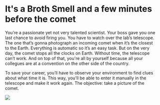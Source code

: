 # It's a Broth Smell and a few minutes before the comet

You’re a passionate yet not very talented scientist. Your boss gave you one last chance to avoid firing you. You have to watch over the lab’s telescope. The one that’s gonna photograph an incoming comet when it’s the closest to the Earth. Everything is automatic so it’s an easy task. 
But on the very day, the comet stops all the clocks on Earth. Without time, the telescope can’t work. And on top of that, you're all by yourself because all your collegues are at a convention on the other side of the country.

To save your career, you’ll have to observe your environment to find clues about what time it is. This way, you'll be able to enter it manually in the telescope and make it work again. The objective: take a picture of the comet.

![](images/20221129/com%C3%A8te.jpg)